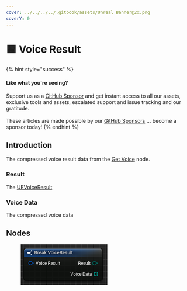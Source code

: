 ```yaml
---
cover: ../../../../.gitbook/assets/Unreal Banner@2x.png
coverY: 0
---
```


# 🟩 Voice Result

{% hint style="success" %}
#### Like what you're seeing?

Support us as a [GitHub Sponsor](../../../../become-a-sponsor/) and get instant access to all our assets, exclusive tools and assets, escalated support and issue tracking and our gratitude.\
\
These articles are made possible by our [GitHub Sponsors](../../../../become-a-sponsor/) ... become a sponsor today!
{% endhint %}

## Introduction

The compressed voice result data from the [Get Voice](../functions/get-voice.md) node.

### Result

The [UEVoiceResult](../enumerators/uevoiceresult.md)&#x20;

### Voice Data

The compressed voice data

## Nodes

<figure><img src="../../../../.gitbook/assets/image (48).png" alt=""><figcaption></figcaption></figure>
